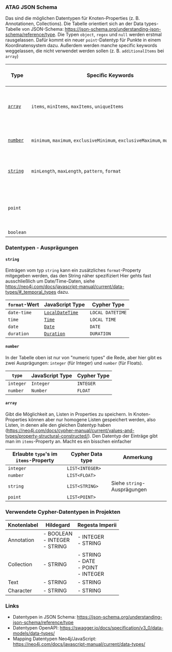 
### ATAG JSON Schema

Das sind die möglichen Datentypen für Knoten-Properties (z. B. Annotationen, Collections). Die Tabelle orientiert sich an der Data types-Tabelle von JSON-Schema: https://json-schema.org/understanding-json-schema/reference/type. Die Typen `object`, `regex` und `null` werden erstmal rausgelassen. Dafür kommt ein neuer `point`-Datentyp für Punkte in einem Koordinatensystem dazu. Außerdem werden manche specific keywords weggelassen, die nicht verwendet werden sollen (z. B. `additionalItems` bei `array`) 

| Type                                                                                                                                                       | Specific Keywords                                                          | JavaScript Type | Cypher Data type | Description                                                                                                 |
| ---------------------------------------------------------------------------------------------------------------------------------------------------------- | -------------------------------------------------------------------------- | --------------- | ---------------- | ----------------------------------------------------------------------------------------------------------- |
| [`array`](https://json-schema.org/understanding-json-schema/reference/array)                                                                               | `items`, `minItems`, `maxItems`, `uniqueItems`                             | `Array<T>`      | `LIST<T>`        | Define item schemas, additional item handling, item count constraints, and uniqueness.                      |
| [`number`](https://json-schema.org/understanding-json-schema/reference/numeric)                                                                            | `minimum`, `maximum`, `exclusiveMinimum`, `exclusiveMaximum`, `multipleOf` |                 |                  | Define numeric ranges, including exclusive bounds and divisibility.                                         |
| [`string`](https://json-schema.org/un[string](https://json-schema.org/understanding-json-schema/reference/string)derstanding-json-schema/reference/string) | `minLength`, `maxLength`, `pattern`, `format`                              |                 |                  | Restrict string length, pattern matching, and format validation (e.g., email, date).                        |
| `point`                                                                                                                                                    |                                                                            | `Object`        | `POINT`          | Standard Spatial Type von Cypher. Enthält x-, y- und ggf. z-Koordinate sowie Referenz auf Koordinatensystem |
| `boolean`                                                                                                                                                  |                                                                            | `Boolean`       | `BOOLEAN`        | True/false-Wert                                                                                             |
### Datentypen - Ausprägungen 

#### `string`
Einträgen vom typ `string` kann ein zusätzliches `format`-Property mitgegeben werden, das den String näher spezifiziert
Hier gehts fast ausschließlich um Date/Time-Daten, siehe https://neo4j.com/docs/javascript-manual/current/data-types/#_temporal_types dazu.

| `format`-Wert | JavaScript Type                                                                                | Cypher Type      |
| ------------- | ---------------------------------------------------------------------------------------------- | ---------------- |
| `date-time`   | [`LocalDateTime`](https://neo4j.com/docs/javascript-manual/current/data-types/#_localdatetime) | `LOCAL DATETIME` |
| `time`        | [`Time`](https://neo4j.com/docs/javascript-manual/current/data-types/#_time)                   | `LOCAL TIME`     |
| `date`        | [`Date`](https://neo4j.com/docs/javascript-manual/current/data-types/#_date)                   | `DATE`           |
| `duration`    | [`Duration`](https://neo4j.com/docs/javascript-manual/current/data-types/#_duration)           | `DURATION`       |
#### `number`
In der Tabelle oben ist nur von "numeric types" die Rede, aber hier gibt es zwei Ausprägungen: `integer` (für Integer) und `number` (für Floats).

| `type`    | JavaScript Type | Cypher Type |
| --------- | --------------- | ----------- |
| `integer` | `Integer`       | `INTEGER`   |
| `number`  | `Number`        | `FLOAT`     |

#### `array`
Gibt die Möglichkeit an, Listen in Properties zu speichern. In Knoten-Properties können aber nur homogene Listen gespeichert werden, also Listen, in denen alle den gleichen Datentyp haben (https://neo4j.com/docs/cypher-manual/current/values-and-types/property-structural-constructed/). Den Datentyp der Einträge gibt man im `items`-Property an. Macht es ein bisschen einfacher

| Erlaubte `type`'s im `items`-Property | Cypher Data type | Anmerkung                   |
| ------------------------------------- | ---------------- | --------------------------- |
| `integer`                             | `LIST<INTEGER>`  |                             |
| `number`                              | `LIST<FLOAT>`    |                             |
| `string`                              | `LIST<STRING>`   | Siehe `string`-Ausprägungen |
| `point`                               | `LIST<POINT>`    |                             |

### Verwendete Cypher-Datentypen in Projekten

| Knotenlabel | Hildegard                          | Regesta Imperii                            |
| ----------- | ---------------------------------- | ------------------------------------------ |
| Annotation  | - BOOLEAN<br>- INTEGER<br>- STRING | - INTEGER<br>- STRING                      |
| Collection  | - STRING                           | - STRING<br>- DATE<br>- POINT<br>- INTEGER |
| Text        | - STRING                           | - STRING                                   |
| Character   | - STRING                           | - STRING                                   |

### Links
- Datentypen in JSON Schema: https://json-schema.org/understanding-json-schema/reference/type
- Datentypen OpenAPI: https://swagger.io/docs/specification/v3_0/data-models/data-types/
- Mapping Datentypen Neo4j/JavaScript: https://neo4j.com/docs/javascript-manual/current/data-types/